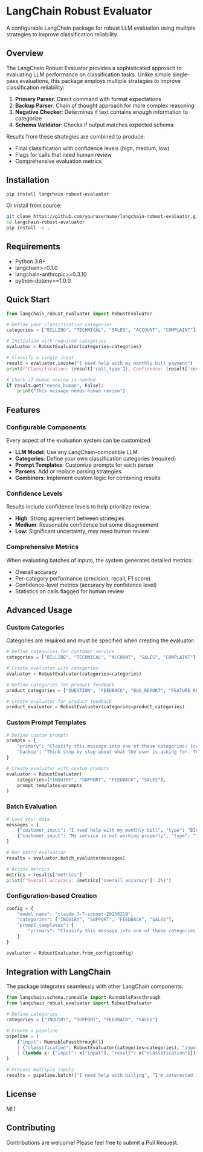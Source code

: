 # LangChain Robust Evaluator

A configurable LangChain package for robust LLM evaluation using multiple strategies to improve classification reliability.

## Overview

The LangChain Robust Evaluator provides a sophisticated approach to evaluating LLM performance on classification tasks. Unlike simple single-pass evaluations, this package employs multiple strategies to improve classification reliability:

1. **Primary Parser**: Direct command with format expectations
2. **Backup Parser**: Chain of thought approach for more complex reasoning
3. **Negative Checker**: Determines if text contains enough information to categorize
4. **Schema Validator**: Checks if output matches expected schema

Results from these strategies are combined to produce:
- Final classification with confidence levels (high, medium, low)
- Flags for calls that need human review
- Comprehensive evaluation metrics

## Installation

```bash
pip install langchain-robust-evaluator
```

Or install from source:

```bash
git clone https://github.com/yourusername/langchain-robust-evaluator.git
cd langchain-robust-evaluator
pip install -e .
```

## Requirements

- Python 3.8+
- langchain>=0.1.0
- langchain-anthropic>=0.3.10
- python-dotenv>=1.0.0

## Quick Start

```python
from langchain_robust_evaluator import RobustEvaluator

# Define your classification categories
categories = ["BILLING", "TECHNICAL", "SALES", "ACCOUNT", "COMPLAINT"]

# Initialize with required categories
evaluator = RobustEvaluator(categories=categories)

# Classify a single input
result = evaluator.invoke("I need help with my monthly bill payment")
print(f"Classification: {result['call_type']}, Confidence: {result['confidence']}")

# Check if human review is needed
if result.get("needs_human", False):
    print("This message needs human review")
```

## Features

### Configurable Components

Every aspect of the evaluation system can be customized:

- **LLM Model**: Use any LangChain-compatible LLM
- **Categories**: Define your own classification categories (required)
- **Prompt Templates**: Customize prompts for each parser
- **Parsers**: Add or replace parsing strategies
- **Combiners**: Implement custom logic for combining results

### Confidence Levels

Results include confidence levels to help prioritize review:

- **High**: Strong agreement between strategies
- **Medium**: Reasonable confidence but some disagreement
- **Low**: Significant uncertainty, may need human review

### Comprehensive Metrics

When evaluating batches of inputs, the system generates detailed metrics:

- Overall accuracy
- Per-category performance (precision, recall, F1 score)
- Confidence-level metrics (accuracy by confidence level)
- Statistics on calls flagged for human review

## Advanced Usage

### Custom Categories

Categories are required and must be specified when creating the evaluator:

```python
# Define categories for customer service
categories = ["BILLING", "TECHNICAL", "ACCOUNT", "SALES", "COMPLAINT"]

# Create evaluator with categories
evaluator = RobustEvaluator(categories=categories)

# Define categories for product feedback
product_categories = ["QUESTION", "FEEDBACK", "BUG_REPORT", "FEATURE_REQUEST"]

# Create evaluator for product feedback
product_evaluator = RobustEvaluator(categories=product_categories)
```

### Custom Prompt Templates

```python
# Define custom prompts
prompts = {
    "primary": "Classify this message into one of these categories: {categories}. Message: \"{input_text}\"",
    "backup": "Think step by step about what the user is asking for. Then classify it into one of these categories: {categories}."
}

# Create evaluator with custom prompts
evaluator = RobustEvaluator(
    categories=["INQUIRY", "SUPPORT", "FEEDBACK", "SALES"],
    prompt_templates=prompts
)
```

### Batch Evaluation

```python
# Load your data
messages = [
    {"customer_input": "I need help with my monthly bill", "type": "BILLING"},
    {"customer_input": "My service is not working properly", "type": "TECHNICAL"}
]

# Run batch evaluation
results = evaluator.batch_evaluate(messages)

# Access metrics
metrics = results["metrics"]
print(f"Overall accuracy: {metrics['overall_accuracy']:.2%}")
```

### Configuration-based Creation

```python
config = {
    "model_name": "claude-3-7-sonnet-20250219",
    "categories": ["INQUIRY", "SUPPORT", "FEEDBACK", "SALES"],
    "prompt_templates": {
        "primary": "Classify this message into one of these categories: {categories}. Message: \"{input_text}\""
    }
}

evaluator = RobustEvaluator.from_config(config)
```

## Integration with LangChain

The package integrates seamlessly with other LangChain components:

```python
from langchain.schema.runnable import RunnablePassthrough
from langchain_robust_evaluator import RobustEvaluator

# Define categories
categories = ["INQUIRY", "SUPPORT", "FEEDBACK", "SALES"]

# Create a pipeline
pipeline = (
    {"input": RunnablePassthrough()} 
    | {"classification": RobustEvaluator(categories=categories), "input": RunnablePassthrough()}
    | (lambda x: {"input": x["input"], "result": x["classification"]})
)

# Process multiple inputs
results = pipeline.batch(["I need help with billing", "I'm interested in your enterprise plan"])
```

## License

MIT

## Contributing

Contributions are welcome! Please feel free to submit a Pull Request.
